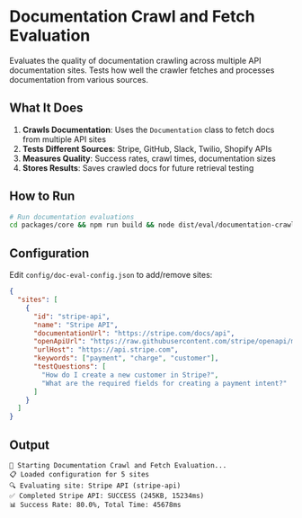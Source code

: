 # Documentation Crawl and Fetch Evaluation

Evaluates the quality of documentation crawling across multiple API documentation sites. Tests how well the crawler fetches and processes documentation from various sources.

## What It Does

1. **Crawls Documentation**: Uses the `Documentation` class to fetch docs from multiple API sites
2. **Tests Different Sources**: Stripe, GitHub, Slack, Twilio, Shopify APIs
3. **Measures Quality**: Success rates, crawl times, documentation sizes
4. **Stores Results**: Saves crawled docs for future retrieval testing

## How to Run

```bash
# Run documentation evaluations
cd packages/core && npm run build && node dist/eval/documentation-crawl-and-fetch/run-documentation-evaluations.js 
```

## Configuration

Edit `config/doc-eval-config.json` to add/remove sites:

```json
{
  "sites": [
    {
      "id": "stripe-api",
      "name": "Stripe API",
      "documentationUrl": "https://stripe.com/docs/api",
      "openApiUrl": "https://raw.githubusercontent.com/stripe/openapi/master/openapi/spec3.json",
      "urlHost": "https://api.stripe.com",
      "keywords": ["payment", "charge", "customer"],
      "testQuestions": [
        "How do I create a new customer in Stripe?",
        "What are the required fields for creating a payment intent?"
      ]
    }
  ]
}
```

## Output

```
🚀 Starting Documentation Crawl and Fetch Evaluation...
📋 Loaded configuration for 5 sites
🔍 Evaluating site: Stripe API (stripe-api)
✅ Completed Stripe API: SUCCESS (245KB, 15234ms)
📊 Success Rate: 80.0%, Total Time: 45678ms
```